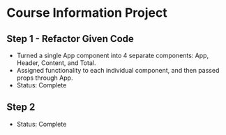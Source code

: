 # Course Information Project

## Step 1 - Refactor Given Code
- Turned a single App component into 4 separate components: App, Header, Content, and Total.
- Assigned functionality to each individual component, and then passed props through App.
- Status: Complete 

## Step 2 
- Status: Complete